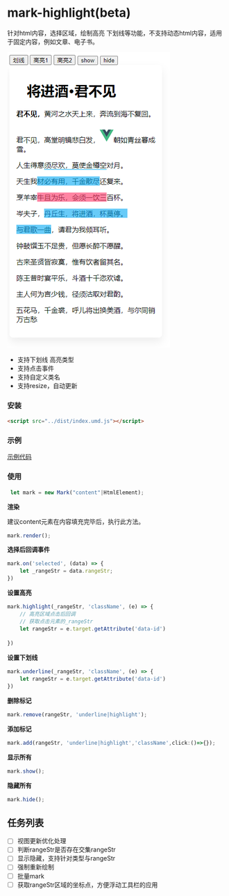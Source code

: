 # mark-highlight(beta)

针对html内容，选择区域，绘制高亮 下划线等功能，不支持动态html内容，适用于固定内容，例如文章、电子书。

![./image/demo.png](./image/demo.png)

- 支持下划线 高亮类型
- 支持点击事件
- 支持自定义类名
- 支持resize，自动更新

### 安装

```html
<script src="../dist/index.umd.js"></script>
```

### 示例

[示例代码](./examples/index.html)


### 使用

```js
 let mark = new Mark("content"|HtmlElement);
```

**渲染**

建议content元素在内容填充完毕后，执行此方法。

```js
mark.render();
```

**选择后回调事件**
```js
mark.on('selected', (data) => {
    let _rangeStr = data.rangeStr;
})
```

**设置高亮**

```js
mark.highlight(_rangeStr, 'className', (e) => {
    // 高亮区域点击后回调
    // 获取点击元素的_rangeStr
    let rangeStr = e.target.getAttribute('data-id')
   
})
```
**设置下划线**
```js
mark.underline(_rangeStr, 'className', (e) => {
    let rangeStr = e.target.getAttribute('data-id')
})
```

**删除标记**

```js
mark.remove(rangeStr, 'underline|highlight');
```

**添加标记**

```js
mark.add(rangeStr, 'underline|highlight','className',click:()=>{});
```

**显示所有**
```js
mark.show();
```

**隐藏所有**
```js
mark.hide();
```

## 任务列表

- [ ] 视图更新优化处理
- [ ] 判断rangeStr是否存在交集rangeStr
- [ ] 显示隐藏，支持针对类型与rangeStr
- [ ] 强制重新绘制
- [ ] 批量mark
- [ ] 获取rangeStr区域的坐标点，方便浮动工具栏的应用